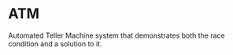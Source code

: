 # ATM
Automated Teller Machine system that demonstrates both the race condition and a solution to it.
